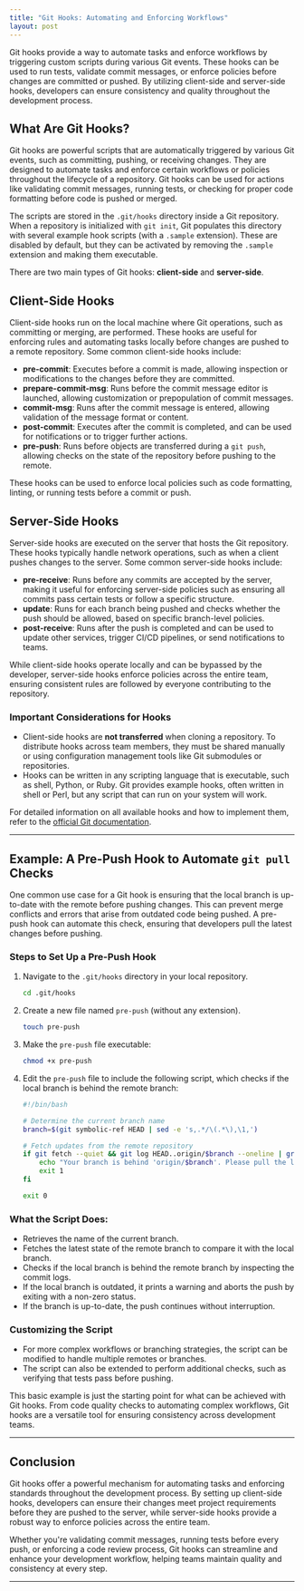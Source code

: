 ```yaml
---
title: "Git Hooks: Automating and Enforcing Workflows"
layout: post
---
```


Git hooks provide a way to automate tasks and enforce workflows by triggering custom scripts during various Git events. These hooks can be used to run tests, validate commit messages, or enforce policies before changes are committed or pushed. By utilizing client-side and server-side hooks, developers can ensure consistency and quality throughout the development process.

## What Are Git Hooks?

Git hooks are powerful scripts that are automatically triggered by various Git events, such as committing, pushing, or receiving changes. They are designed to automate tasks and enforce certain workflows or policies throughout the lifecycle of a repository. Git hooks can be used for actions like validating commit messages, running tests, or checking for proper code formatting before code is pushed or merged.

The scripts are stored in the `.git/hooks` directory inside a Git repository. When a repository is initialized with `git init`, Git populates this directory with several example hook scripts (with a `.sample` extension). These are disabled by default, but they can be activated by removing the `.sample` extension and making them executable.

There are two main types of Git hooks: **client-side** and **server-side**.

## Client-Side Hooks

Client-side hooks run on the local machine where Git operations, such as committing or merging, are performed. These hooks are useful for enforcing rules and automating tasks locally before changes are pushed to a remote repository. Some common client-side hooks include:

- **pre-commit**: Executes before a commit is made, allowing inspection or modifications to the changes before they are committed.
- **prepare-commit-msg**: Runs before the commit message editor is launched, allowing customization or prepopulation of commit messages.
- **commit-msg**: Runs after the commit message is entered, allowing validation of the message format or content.
- **post-commit**: Executes after the commit is completed, and can be used for notifications or to trigger further actions.
- **pre-push**: Runs before objects are transferred during a `git push`, allowing checks on the state of the repository before pushing to the remote.

These hooks can be used to enforce local policies such as code formatting, linting, or running tests before a commit or push.

## Server-Side Hooks

Server-side hooks are executed on the server that hosts the Git repository. These hooks typically handle network operations, such as when a client pushes changes to the server. Some common server-side hooks include:

- **pre-receive**: Runs before any commits are accepted by the server, making it useful for enforcing server-side policies such as ensuring all commits pass certain tests or follow a specific structure.
- **update**: Runs for each branch being pushed and checks whether the push should be allowed, based on specific branch-level policies.
- **post-receive**: Runs after the push is completed and can be used to update other services, trigger CI/CD pipelines, or send notifications to teams.

While client-side hooks operate locally and can be bypassed by the developer, server-side hooks enforce policies across the entire team, ensuring consistent rules are followed by everyone contributing to the repository.

### Important Considerations for Hooks

- Client-side hooks are **not transferred** when cloning a repository. To distribute hooks across team members, they must be shared manually or using configuration management tools like Git submodules or repositories.
- Hooks can be written in any scripting language that is executable, such as shell, Python, or Ruby. Git provides example hooks, often written in shell or Perl, but any script that can run on your system will work.
  
For detailed information on all available hooks and how to implement them, refer to the [official Git documentation](https://git-scm.com/docs/githooks).

---

## Example: A Pre-Push Hook to Automate `git pull` Checks

One common use case for a Git hook is ensuring that the local branch is up-to-date with the remote before pushing changes. This can prevent merge conflicts and errors that arise from outdated code being pushed. A pre-push hook can automate this check, ensuring that developers pull the latest changes before pushing.

### Steps to Set Up a Pre-Push Hook

1. Navigate to the `.git/hooks` directory in your local repository.
   
   ```bash
   cd .git/hooks
   ```

2. Create a new file named `pre-push` (without any extension).

   ```bash
   touch pre-push
   ```

3. Make the `pre-push` file executable:

   ```bash
   chmod +x pre-push
   ```

4. Edit the `pre-push` file to include the following script, which checks if the local branch is behind the remote branch:

   ```bash
   #!/bin/bash

   # Determine the current branch name
   branch=$(git symbolic-ref HEAD | sed -e 's,.*/\(.*\),\1,')

   # Fetch updates from the remote repository
   if git fetch --quiet && git log HEAD..origin/$branch --oneline | grep -q '.*'; then
       echo "Your branch is behind 'origin/$branch'. Please pull the latest changes before pushing."
       exit 1
   fi

   exit 0
   ```

### What the Script Does:

- Retrieves the name of the current branch.
- Fetches the latest state of the remote branch to compare it with the local branch.
- Checks if the local branch is behind the remote branch by inspecting the commit logs.
- If the local branch is outdated, it prints a warning and aborts the push by exiting with a non-zero status.
- If the branch is up-to-date, the push continues without interruption.

### Customizing the Script

- For more complex workflows or branching strategies, the script can be modified to handle multiple remotes or branches.
- The script can also be extended to perform additional checks, such as verifying that tests pass before pushing.

This basic example is just the starting point for what can be achieved with Git hooks. From code quality checks to automating complex workflows, Git hooks are a versatile tool for ensuring consistency across development teams.

---

## Conclusion

Git hooks offer a powerful mechanism for automating tasks and enforcing standards throughout the development process. By setting up client-side hooks, developers can ensure their changes meet project requirements before they are pushed to the server, while server-side hooks provide a robust way to enforce policies across the entire team.

Whether you're validating commit messages, running tests before every push, or enforcing a code review process, Git hooks can streamline and enhance your development workflow, helping teams maintain quality and consistency at every step.

---

